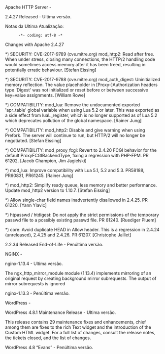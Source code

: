 Apache HTTP Server -

2.4.27 Released - Ultima versão.

Notas da Ultima Atualização:

          -*- coding: utf-8 -*
Changes with Apache 2.4.27

  *) SECURITY: CVE-2017-9789 (cve.mitre.org)
     mod_http2: Read after free. When under stress, closing many connections,
     the HTTP/2 handling code would sometimes access memory after it has been
     freed, resulting in potentially erratic behaviour.
     [Stefan Eissing]

  *) SECURITY: CVE-2017-9788 (cve.mitre.org)
     mod_auth_digest: Uninitialized memory reflection.  The value placeholder
     in [Proxy-]Authorization headers type 'Digest' was not initialized or
     reset before or between successive key=value assignments.
     [William Rowe]

  *) COMPATIBILITY: mod_lua: Remove the undocumented exported 'apr_table'
     global variable when using Lua 5.2 or later. This was exported as a
     side effect from luaL_register, which is no longer supported as of
     Lua 5.2 which deprecates pollution of the global namespace.
     [Rainer Jung]

  *) COMPATIBILITY: mod_http2: Disable and give warning when using Prefork.
     The server will continue to run, but HTTP/2 will no longer be negotiated.
     [Stefan Eissing]

  *) COMPATIBILITY: mod_proxy_fcgi: Revert to 2.4.20 FCGI behavior for the
     default ProxyFCGIBackendType, fixing a regression with PHP-FPM. PR 61202.
     [Jacob Champion, Jim Jagielski]

  *) mod_lua: Improve compatibility with Lua 5.1, 5.2 and 5.3.
     PR58188, PR60831, PR61245. [Rainer Jung]
  
  *) mod_http2: Simplify ready queue, less memory and better performance. Update
     mod_http2 version to 1.10.7. [Stefan Eissing]
  
  *) Allow single-char field names inadvertently disallowed in 2.4.25.
     PR 61220. [Yann Ylavic]

  *) htpasswd / htdigest: Do not apply the strict permissions of the temporary
     passwd file to a possibly existing passwd file. PR 61240. [Ruediger Pluem]

  *) core: Avoid duplicate HEAD in Allow header.
     This is a regression in 2.4.24 (unreleased), 2.4.25 and 2.4.26.
     PR 61207. [Christophe Jaillet]

2.2.34 Released End-of-Life - Penúltima versão.


NGINX -

nginx-1.13.4 - Ultima versão.

The ngx_http_mirror_module module (1.13.4) implements mirroring of an original
request by creating background mirror subrequests. 
The output of mirror subrequests is ignored

nginx-1.13.3 - Penúltima versão.


WordPress -

WordPress 4.8.1 Maintenance Release - Ultima versão.

This release contains 29 maintenance fixes and enhancements, chief among them are fixes
to the rich Text widget and the introduction of the Custom HTML widget. 
For a full list of changes, consult the release notes, the tickets closed, and the list of changes.

WordPress 4.8 “Evans” - Penúltima versão.



